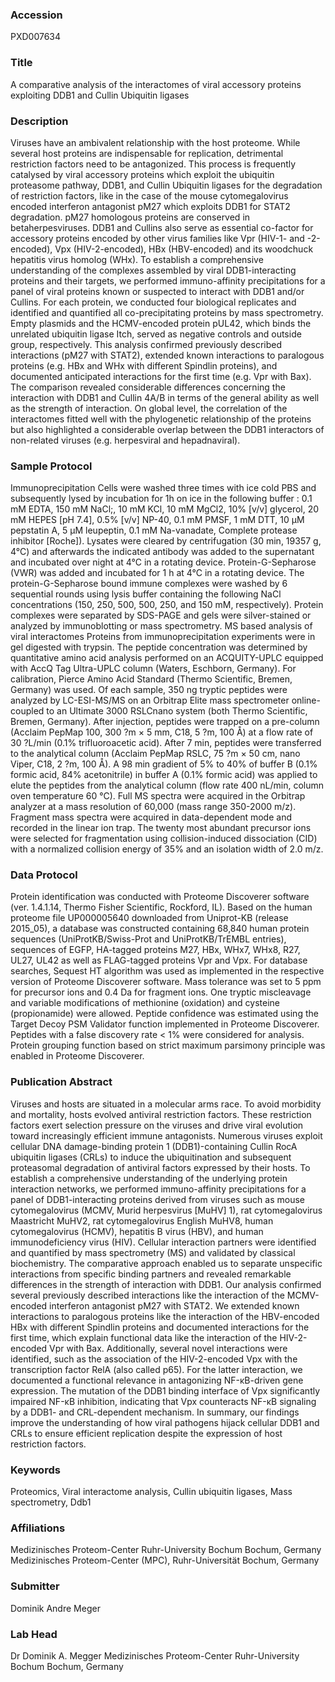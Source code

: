 ### Accession
PXD007634

### Title
A comparative analysis of the interactomes of viral accessory proteins exploiting DDB1 and Cullin Ubiquitin ligases

### Description
Viruses have an ambivalent relationship with the host proteome. While several host proteins are indispensable for replication, detrimental restriction factors need to be antagonized. This process is frequently catalysed by viral accessory proteins which exploit the ubiquitin proteasome pathway, DDB1, and Cullin Ubiquitin ligases for the degradation of restriction factors, like in the case of the mouse cytomegalovirus encoded interferon antagonist pM27 which exploits DDB1 for STAT2 degradation. pM27 homologous proteins are conserved in betaherpesviruses. DDB1 and Cullins also serve as essential co-factor for accessory proteins encoded by other virus families like Vpr (HIV-1- and -2-encoded), Vpx (HIV-2-encoded), HBx (HBV-encoded) and its woodchuck hepatitis virus homolog (WHx). To establish a comprehensive understanding of the complexes assembled by viral DDB1-interacting proteins and their targets, we performed immuno-affinity precipitations for a panel of viral proteins known or suspected to interact with DDB1 and/or Cullins. For each protein, we conducted four biological replicates and identified and quantified all co-precipitating proteins by mass spectrometry. Empty plasmids and the HCMV-encoded protein pUL42, which binds the unrelated ubiquitin ligase Itch, served as negative controls and outside group, respectively. This analysis confirmed previously described interactions (pM27 with STAT2), extended known interactions to paralogous proteins (e.g. HBx and WHx with different Spindlin proteins), and documented anticipated interactions for the first time (e.g. Vpr with Bax). The comparison revealed considerable differences concerning the interaction with DDB1 and Cullin 4A/B in terms of the general ability as well as the strength of interaction. On global level, the correlation of the interactomes fitted well with the phylogenetic relationship of the proteins but also highlighted a considerable overlap between the DDB1 interactors of non-related viruses (e.g. herpesviral and hepadnaviral).

### Sample Protocol
Immunoprecipitation Cells were washed three times with ice cold PBS and subsequently lysed by incubation for 1h on ice in the following buffer : 0.1 mM EDTA, 150 mM NaCl;, 10 mM KCl, 10 mM MgCl2, 10% [v/v] glycerol, 20 mM HEPES [pH 7.4], 0.5% [v/v] NP-40, 0.1 mM PMSF, 1 mM DTT, 10 µM pepstatin A, 5 µM leupeptin, 0.1 mM Na-vanadate, Complete protease inhibitor [Roche]). Lysates were cleared by centrifugation (30 min, 19357 g, 4°C) and afterwards the indicated antibody was added to the supernatant and incubated over night at 4°C in a rotating device. Protein-G-Sepharose (VWR) was added and incubated for 1 h at 4°C in a rotating device. The protein-G-Sepharose bound immune complexes were washed by 6 sequential rounds using lysis buffer containing the following NaCl concentrations (150, 250, 500, 500, 250, and 150 mM, respectively). Protein complexes were separated by SDS-PAGE and gels were silver-stained or analyzed by immunoblotting or mass spectrometry.  MS based analysis of viral interactomes Proteins from immunoprecipitation experiments were in gel digested with trypsin. The peptide concentration was determined by quantitative amino acid analysis performed on an ACQUITY-UPLC equipped with AccQ Tag Ultra-UPLC column (Waters, Eschborn, Germany). For calibration, Pierce Amino Acid Standard (Thermo Scientific, Bremen, Germany) was used. Of each sample, 350 ng tryptic peptides were analyzed by LC-ESI-MS/MS on an Orbitrap Elite mass spectrometer online-coupled to an Ultimate 3000 RSLCnano system (both Thermo Scientific, Bremen, Germany). After injection, peptides were trapped on a pre-column (Acclaim PepMap 100, 300 ?m × 5 mm, C18, 5 ?m, 100 Å) at a flow rate of 30 ?L/min (0.1% trifluoroacetic acid). After 7 min, peptides were transferred to the analytical column (Acclaim PepMap RSLC, 75 ?m × 50 cm, nano Viper, C18, 2 ?m, 100 Å). A 98 min gradient of 5% to 40% of buffer B (0.1% formic acid, 84% acetonitrile) in buffer A (0.1% formic acid) was applied to elute the peptides from the analytical column (flow rate 400 nL/min, column oven temperature 60 °C). Full MS spectra were acquired in the Orbitrap analyzer at a mass resolution of 60,000 (mass range 350-2000 m/z). Fragment mass spectra were acquired in data-dependent mode and recorded in the linear ion trap. The twenty most abundant precursor ions were selected for fragmentation using collision-induced dissociation (CID) with a normalized collision energy of 35% and an isolation width of 2.0 m/z.

### Data Protocol
Protein identification was conducted with Proteome Discoverer software (ver. 1.4.1.14, Thermo Fisher Scientific, Rockford, IL). Based on the human proteome file UP000005640 downloaded from Uniprot-KB (release 2015_05), a database was constructed containing 68,840 human protein sequences (UniProtKB/Swiss-Prot and UniProtKB/TrEMBL entries), sequences of EGFP, HA-tagged proteins M27, HBx, WHx7, WHx8, R27, UL27, UL42 as well as FLAG-tagged proteins Vpr and Vpx. For database searches, Sequest HT algorithm was used as implemented in the respective version of Proteome Discoverer software. Mass tolerance was set to 5 ppm for precursor ions and 0.4 Da for fragment ions. One tryptic miscleavage and variable modifications of methionine (oxidation) and cysteine (propionamide) were allowed. Peptide confidence was estimated using the Target Decoy PSM Validator function implemented in Proteome Discoverer. Peptides with a false discovery rate < 1% were considered for analysis. Protein grouping function based on strict maximum parsimony principle was enabled in Proteome Discoverer.

### Publication Abstract
Viruses and hosts are situated in a molecular arms race. To avoid morbidity and mortality, hosts evolved antiviral restriction factors. These restriction factors exert selection pressure on the viruses and drive viral evolution toward increasingly efficient immune antagonists. Numerous viruses exploit cellular DNA damage-binding protein 1 (DDB1)-containing Cullin RocA ubiquitin ligases (CRLs) to induce the ubiquitination and subsequent proteasomal degradation of antiviral factors expressed by their hosts. To establish a comprehensive understanding of the underlying protein interaction networks, we performed immuno-affinity precipitations for a panel of DDB1-interacting proteins derived from viruses such as mouse cytomegalovirus (MCMV, Murid herpesvirus [MuHV] 1), rat cytomegalovirus Maastricht MuHV2, rat cytomegalovirus English MuHV8, human cytomegalovirus (HCMV), hepatitis B virus (HBV), and human immunodeficiency virus (HIV). Cellular interaction partners were identified and quantified by mass spectrometry (MS) and validated by classical biochemistry. The comparative approach enabled us to separate unspecific interactions from specific binding partners and revealed remarkable differences in the strength of interaction with DDB1. Our analysis confirmed several previously described interactions like the interaction of the MCMV-encoded interferon antagonist pM27 with STAT2. We extended known interactions to paralogous proteins like the interaction of the HBV-encoded HBx with different Spindlin proteins and documented interactions for the first time, which explain functional data like the interaction of the HIV-2-encoded Vpr with Bax. Additionally, several novel interactions were identified, such as the association of the HIV-2-encoded Vpx with the transcription factor RelA (also called p65). For the latter interaction, we documented a functional relevance in antagonizing NF-&#x3ba;B-driven gene expression. The mutation of the DDB1 binding interface of Vpx significantly impaired NF-&#x3ba;B inhibition, indicating that Vpx counteracts NF-&#x3ba;B signaling by a DDB1- and CRL-dependent mechanism. In summary, our findings improve the understanding of how viral pathogens hijack cellular DDB1 and CRLs to ensure efficient replication despite the expression of host restriction factors.

### Keywords
Proteomics, Viral interactome analysis, Cullin ubiquitin ligases, Mass spectrometry, Ddb1

### Affiliations
Medizinisches Proteom-Center Ruhr-University Bochum Bochum, Germany
Medizinisches Proteom-Center (MPC), Ruhr-Universität Bochum, Germany

### Submitter
Dominik Andre Meger

### Lab Head
Dr Dominik A. Megger
Medizinisches Proteom-Center Ruhr-University Bochum Bochum, Germany


